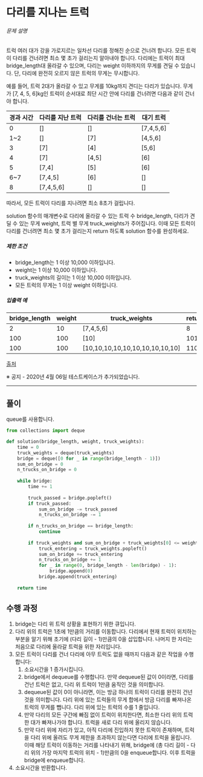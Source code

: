 # 다리를 지나는 트럭

<div class="guide-section-description">
      <h6 class="guide-section-title">문제 설명</h6>
      <div class="markdown solarized-dark"><p>트럭 여러 대가 강을 가로지르는 일차선 다리를 정해진 순으로 건너려 합니다. 모든 트럭이 다리를 건너려면 최소 몇 초가 걸리는지 알아내야 합니다. 다리에는 트럭이 최대 bridge_length대 올라갈 수 있으며, 다리는 weight 이하까지의 무게를 견딜 수 있습니다. 단, 다리에 완전히 오르지 않은 트럭의 무게는 무시합니다.</p>

<p>예를 들어, 트럭 2대가 올라갈 수 있고 무게를 10kg까지 견디는 다리가 있습니다. 무게가 [7, 4, 5, 6]kg인 트럭이 순서대로 최단 시간 안에 다리를 건너려면 다음과 같이 건너야 합니다.</p>
<table class="table">
        <thead><tr>
<th>경과 시간</th>
<th>다리를 지난 트럭</th>
<th>다리를 건너는 트럭</th>
<th>대기 트럭</th>
</tr>
</thead>
        <tbody><tr>
<td>0</td>
<td>[]</td>
<td>[]</td>
<td>[7,4,5,6]</td>
</tr>
<tr>
<td>1~2</td>
<td>[]</td>
<td>[7]</td>
<td>[4,5,6]</td>
</tr>
<tr>
<td>3</td>
<td>[7]</td>
<td>[4]</td>
<td>[5,6]</td>
</tr>
<tr>
<td>4</td>
<td>[7]</td>
<td>[4,5]</td>
<td>[6]</td>
</tr>
<tr>
<td>5</td>
<td>[7,4]</td>
<td>[5]</td>
<td>[6]</td>
</tr>
<tr>
<td>6~7</td>
<td>[7,4,5]</td>
<td>[6]</td>
<td>[]</td>
</tr>
<tr>
<td>8</td>
<td>[7,4,5,6]</td>
<td>[]</td>
<td>[]</td>
</tr>
</tbody>
      </table>
<p>따라서, 모든 트럭이 다리를 지나려면 최소 8초가 걸립니다.</p>

<p>solution 함수의 매개변수로 다리에 올라갈 수 있는 트럭 수 bridge_length, 다리가 견딜 수 있는 무게 weight, 트럭 별 무게 truck_weights가 주어집니다. 이때 모든 트럭이 다리를 건너려면 최소 몇 초가 걸리는지 return 하도록 solution 함수를 완성하세요.</p>

<h5>제한 조건</h5>

<ul>
<li>bridge_length는 1 이상 10,000 이하입니다.</li>
<li>weight는 1 이상 10,000 이하입니다.</li>
<li>truck_weights의 길이는 1 이상 10,000 이하입니다.</li>
<li>모든 트럭의 무게는 1 이상 weight 이하입니다.</li>
</ul>

<h5>입출력 예</h5>
<table class="table">
        <thead><tr>
<th>bridge_length</th>
<th>weight</th>
<th>truck_weights</th>
<th>return</th>
</tr>
</thead>
        <tbody><tr>
<td>2</td>
<td>10</td>
<td>[7,4,5,6]</td>
<td>8</td>
</tr>
<tr>
<td>100</td>
<td>100</td>
<td>[10]</td>
<td>101</td>
</tr>
<tr>
<td>100</td>
<td>100</td>
<td>[10,10,10,10,10,10,10,10,10,10]</td>
<td>110</td>
</tr>
</tbody>
      </table>
<p><a href="http://icpckorea.org/2016/ONLINE/problem.pdf" target="_blank" rel="noopener">출처</a></p>

<p>※ 공지 - 2020년 4월 06일 테스트케이스가 추가되었습니다.</p>
</div>
    </div>

---

## 풀이

queue를 사용합니다.

```Python
from collections import deque

def solution(bridge_length, weight, truck_weights):
    time = 0
    truck_weights = deque(truck_weights)
    bridge = deque([0 for _ in range(bridge_length - 1)])
    sum_on_bridge = 0
    n_trucks_on_bridge = 0
    
    while bridge:
        time += 1
        
        truck_passed = bridge.popleft()
        if truck_passed:
            sum_on_bridge -= truck_passed
            n_trucks_on_bridge -= 1
        
        if n_trucks_on_bridge == bridge_length:
            continue
        
        if truck_weights and sum_on_bridge + truck_weights[0] <= weight:
            truck_entering = truck_weights.popleft()
            sum_on_bridge += truck_entering
            n_trucks_on_bridge += 1
            for _ in range(0, bridge_length - len(bridge) - 1):
                bridge.append(0)
            bridge.append(truck_entering)
    
    return time
```

## 수행 과정

1. bridge는 다리 위 트럭 상황을 표현하기 위한 큐입니다.
2. 다리 위의 트럭은 1초에 1만큼의 거리를 이동합니다. 다리에서 현재 트럭이 위치하는 부분을 알기 위해 초기에 (다리 길이 - 1)만큼의 0을 삽입합니다. 나머지 한 자리는 처음으로 다리에 올라갈 트럭을 위한 자리입니다.
3. 모든 트럭이 다리를 건너 다리에 아무 트럭도 없을 때까지 다음과 같은 작업을 수행합니다:
   1. 소요시간을 1 증가시킵니다.
   2. bridge에서 dequeue를 수행합니다. 만약 dequeue된 값이 0이라면, 다리를 건넌 트럭은 없고, 다리 위 트럭이 1만큼 움직인 것을 의미합니다.
   3. dequeue된 값이 0이 아니라면, 이는 방금 하나의 트럭이 다리를 완전히 건넌 것을 의미합니다. 다리 위에 있는 트럭들의 무게 합에서 방금 다리를 빠져나온 트럭의 무게를 뺍니다. 다리 위에 있는 트럭의 수를 1 줄입니다.
   4. 만약 다리의 모든 구간에 빠짐 없이 트럭이 위치한다면, 최소한 다리 위의 트럭 한 대가 빠져나가야 합니다. 트럭을 새로 다리 위에 올리지 않습니다.
   5. 만약 다리 위에 자리가 있고, 아직 다리에 진입하지 못한 트럭이 존재하며, 트럭을 다리 위에 올려도 무게 제한을 초과하지 않는다면 다리에 트럭을 올립니다. 이때 해당 트럭이 이동하는 거리를 나타내기 위해, bridge에 (총 다리 길이 - 다리 위의 가장 마지막 트럭의 위치 - 1)만큼의 0을 enqueue합니다. 이후 트럭을 bridge에 enqueue합니다.
4. 소요시간을 반환합니다.
